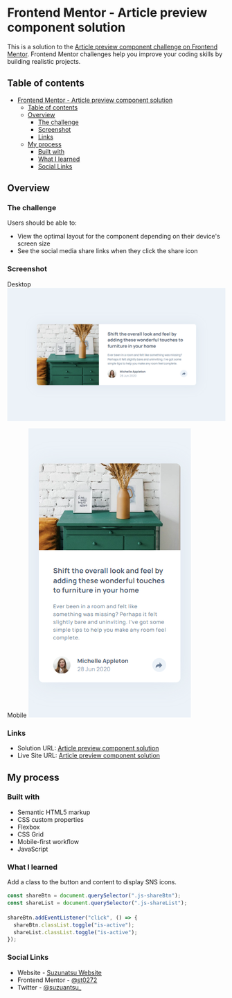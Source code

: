 # Frontend Mentor - Article preview component solution

This is a solution to the [Article preview component challenge on Frontend Mentor](https://www.frontendmentor.io/challenges/article-preview-component-dYBN_pYFT). Frontend Mentor challenges help you improve your coding skills by building realistic projects. 

## Table of contents

- [Frontend Mentor - Article preview component solution](#frontend-mentor---article-preview-component-solution)
  - [Table of contents](#table-of-contents)
  - [Overview](#overview)
    - [The challenge](#the-challenge)
    - [Screenshot](#screenshot)
    - [Links](#links)
  - [My process](#my-process)
    - [Built with](#built-with)
    - [What I learned](#what-i-learned)
    - [Social Links](#social-links)


## Overview

### The challenge

Users should be able to:

- View the optimal layout for the component depending on their device's screen size
- See the social media share links when they click the share icon

### Screenshot

Desktop
![desktop](./design/desktop.png) 

Mobile
![mobile](./design/mobile.png)

### Links

- Solution URL: [Article preview component solution](https://github.com/st0272/fm-article-preview-component)
- Live Site URL: [Article preview component solution](https://st0272.github.com/fm-article-preview-component)

## My process

### Built with

- Semantic HTML5 markup
- CSS custom properties
- Flexbox
- CSS Grid
- Mobile-first workflow
- JavaScript

### What I learned

Add a class to the button and content to display SNS icons.

```js
const shareBtn = document.querySelector(".js-shareBtn");
const shareList = document.querySelector(".js-shareList");

shareBtn.addEventListener("click", () => {
  shareBtn.classList.toggle("is-active");
  shareList.classList.toggle("is-active");
});
```

### Social Links

- Website - [Suzunatsu Website](https://www.suzunatsu.com?utm_source=gh)
- Frontend Mentor - [@st0272](https://www.frontendmentor.io/profile/st0272)
- Twitter - [@suzuantsu_](https://www.twitter.com/suzuantsu_)